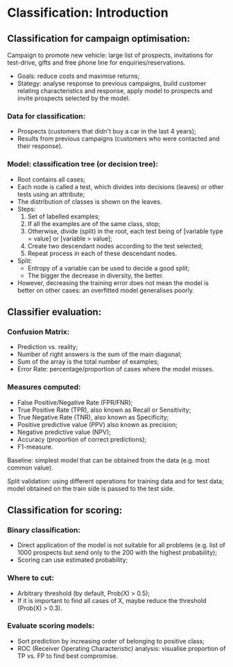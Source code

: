 # Classification: Introduction
## Classification for campaign optimisation:
Campaign to promote new vehicle: large list of prospects, invitations for test-drive, gifts and free phone line for enquiries/reservations.
- Goals: reduce costs and maximise returns;
- Stategy: analyse response to previous campaigns, build customer relating characteristics and response, apply model to prospects and invite prospects selected by the model.

### Data for classification:
- Prospects (customers that didn't buy a car in the last 4 years);
- Results from previous campaigns (customers who were contacted and their response).

### Model: classification tree (or decision tree):
- Root contains all cases;
- Each node is called a test, which divides into decisions (leaves) or other tests using an attribute;
- The distribution of classes is shown on the leaves.
- Steps:
    1. Set of labelled examples;
    2. If all the examples are of the same class, stop;
    3. Otherwise, divide (split) in the root, each test being of [variable type = value] or [variable > value];
    4. Create two descendant nodes according to the test selected;
    5. Repeat process in each of these descendant nodes.
- Split:
    - Entropy of a variable can be used to decide a good split;
    - The bigger the decrease in diversity, the better.
- However, decreasing the training error does not mean the model is better on other cases: an overfitted model generalises poorly.

## Classifier evaluation:
### Confusion Matrix:
- Prediction vs. reality;
- Number of right answers is the sum of the main diagonal;
- Sum of the array is the total number of examples;
- Error Rate: percentage/proportion of cases where the model misses.

### Measures computed:
- False Positive/Negative Rate (FPR/FNR);
- True Positive Rate (TPR), also known as Recall or Sensitivity;
- True Negative Rate (TNR), also known as Specificity;
- Positive predictive value (PPV) also known as precision;
- Negative predictive value (NPV);
- Accuracy (proportion of correct predictions);
- F1-measure.

Baseline: simplest model that can be obtained from the data (e.g. most common value).

Split validation: using different operations for training data and for test data; model obtained on the train side is passed to the test side.

## Classification for scoring:
### Binary classification:
- Direct application of the model is not suitable for all problems (e.g. list of 1000 prospects but send only to the 200 with the highest probability);
- Scoring can use estimated probability;

### Where to cut:
- Arbitrary threshold (by default, Prob(X) > 0.5);
- If it is important to find all cases of X, maybe reduce the threshold (Prob(X) > 0.3).

### Evaluate scoring models:
- Sort prediction by increasing order of belonging to positive class;
- ROC (Receiver Operating Characteristic) analysis: visualise proportion of TP vs. FP to find best compromise.